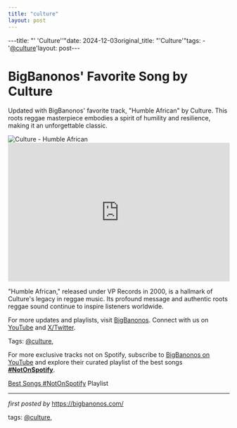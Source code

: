 ```yaml
---
title: "culture"
layout: post
---
```

---title: "' 'Culture''"date: 2024-12-03original_title: "'Culture'"tags:  - '[@culture](/tags/culture/)'layout: post---<!-- Post Title --><h1 >BigBanonos' Favorite Song by Culture</h1> <!-- Introductory Text --><p >Updated with BigBanonos' favorite track, "Humble African" by Culture. This roots reggae masterpiece embodies a spirit of humility and resilience, making it an unforgettable classic.</p> <!-- Featured Image --><div > <img src="https://is1-ssl.mzstatic.com/image/thumb/Music/7c/46/9f/mzi.xajtxqeo.jpg/600x600bf-60.jpg" alt="Culture - Humble African" /></div> <!-- YouTube Video Embed --><div > <iframe width="100%" height="315" src="https://www.youtube.com/embed/vJePBn22CX8" title="Culture - Humble African" frameborder="0" allow="accelerometer; autoplay; clipboard-write; encrypted-media; gyroscope; picture-in-picture; web-share" referrerpolicy="strict-origin-when-cross-origin" allowfullscreen></iframe></div> <!-- Song Information --><div > <p>"Humble African," released under VP Records in 2000, is a hallmark of Culture's legacy in reggae music. Its profound message and authentic roots reggae sound continue to inspire listeners worldwide.</p></div> <!-- Footer Links --><div > <p>For more updates and playlists, visit <a href="https://bigbanonos.com/" target="_blank">BigBanonos</a>. Connect with us on <a href="https://www.youtube.com/[@BigBanonos](/tags/BigBanonos/)" target="_blank">YouTube</a> and <a href="https://x.com/bigbanonos" target="_blank">X/Twitter</a>.</p></div> <!-- Tags --><p >Tags: [@culture](/tags/culture/),</p><!--Subscribe and Playlist Links--><div>    <p>For more exclusive tracks not on Spotify, subscribe to <a href="https://www.youtube.com/[@BigBanonos](/tags/BigBanonos/)" target="_blank">BigBanonos on YouTube</a> and explore their curated playlist of the best songs <strong>[#NotOnSpotify](/tags/NotOnSpotify/)</strong>.</p>    <p><a href="https://www.youtube.com/playlist?list=PLtuNtuTatqI0kFahUCbtbfenC_ET5O_tr" target="_blank">Best Songs [#NotOnSpotify](/tags/NotOnSpotify/) Playlist<br /></a></p></div><hr /><p><em>first posted by</em> <a href="https://bigbanonos.com/" rel="noopener" target="_new">https://bigbanonos.com/</a></p><p>tags: [@culture](/tags/culture/),</p>
